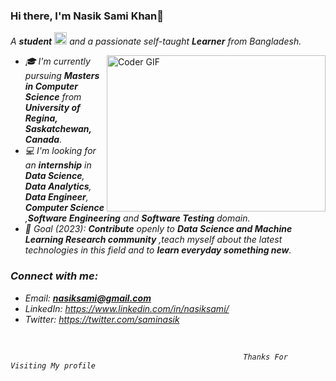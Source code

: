### Hi there, I'm Nasik Sami Khan👋

<p>
  <em>
    A <b>student</b> <img src="https://raw.githubusercontent.com/TheDudeThatCode/TheDudeThatCode/master/Assets/Medal.gif" width=20 height=20> and a passionate self-taught <b>Learner</b> from Bangladesh.
  </em>
 </p>
 <img align="right" alt="Coder GIF" height=250 width=350 src="https://magiccopy.xyz/assets/images/hadder.gif" />

<em>

- 🎓 I'm currently pursuing **Masters in Computer Science** from **University of Regina, Saskatchewan, Canada**.
- 💻 I'm looking for an **internship** in **Data Science**, **Data Analytics**, **Data Engineer**, **Computer Science** ,**Software Engineering** and **Software Testing** domain.
- 🎯 Goal (2023): **Contribute** openly to **Data Science and Machine Learning Research community** ,teach myself about the latest technologies in this field and to **learn everyday something new**.

### Connect with me:
- Email: **nasiksami@gmail.com**
- LinkedIn: https://www.linkedin.com/in/nasiksami/
- Twitter: https://twitter.com/saminasik
<br />


                                                        Thanks For Visiting My profile

